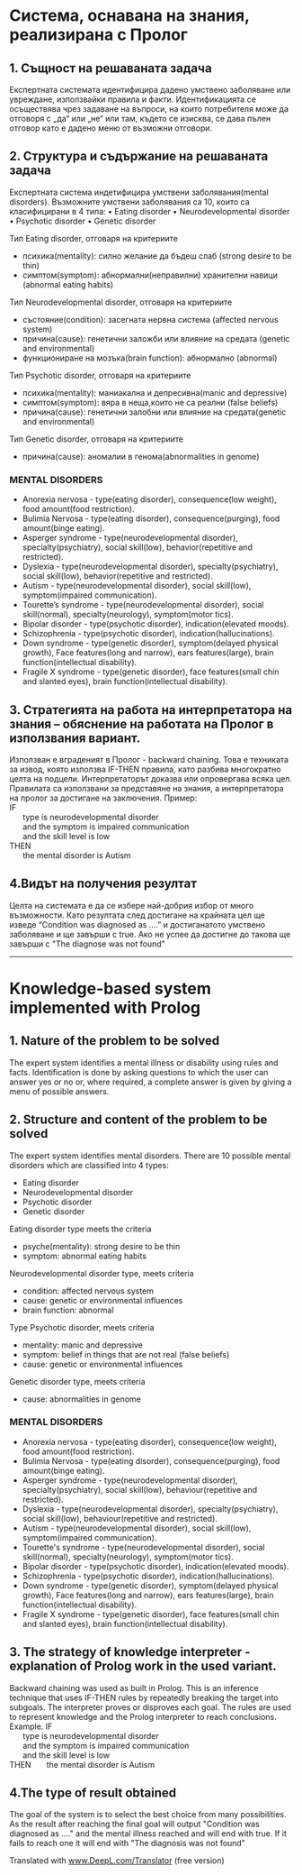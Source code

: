 ﻿# Система, оснавана на знания, реализирана с Пролог

## 1.	Същност на решаваната задача
Експертната системата идентифицира дадено умствено заболяване или увреждане, използвайки правила и факти.
Идентификацията се осъществява чрез задаване на въпроси, на които потребителя може да отговоря с „да“ или „не“  или там, където се изисква, се дава пълен отговор 
като е дадено меню от възможни отговори.

## 2.	Структура и съдържание на решаваната задача
 


Експертната система индетифицира умствени заболявания(mental disorders). Възможните умствени заболявания са 10, които са класифицирани в 4 типа:
•	Eating disorder
•	Neurodevelopmental disorder
•	Psychotic disorder
•	Genetic disorder

Тип Eating disorder, отговаря на критериите
-	психика(mentality): силно желание да бъдеш слаб (strong desire to be thin)
-	симптом(symptom): абнормални(неправилни) хранителни навици (abnormal eating habits)

Тип Neurodevelopmental disorder, отговаря на критериите
-	състояние(condition): засегната нервна система (affected nervous system)
-	причина(cause): генетични заложби или влияние на средата (genetic and environmental)
-	функциониране на мозъка(brain function): абнормално (abnormal)

 Тип Psychotic disorder, отговаря на критериите
-	психика(mentality): маниакална и депресивна(manic and depressive)
-	симптом(symptom): вяра в неща,които не са реални (false beliefs) 
-	причина(cause): генетични залобни или влияние на средата(genetic and environmental)

Тип Genetic disorder, отговаря на критериите
-	причина(cause): аномалии в генома(abnormalities in genome)

### MENTAL DISORDERS
- Anorexia nervosa - type(eating disorder), consequence(low weight), food amount(food restriction).
- Bulimia Nervosa - type(eating disorder), consequence(purging), food amount(binge eating).
- Asperger syndrome - type(neurodevelopmental disorder), specialty(psychiatry), social skill(low), behavior(repetitive and restricted).
- Dyslexia - type(neurodevelopmental disorder),  specialty(psychiatry), social skill(low), behavior(repetitive and restricted).
- Autism - type(neurodevelopmental disorder), social skill(low), symptom(impaired communication).
- Tourette’s syndrome - type(neurodevelopmental disorder), social skill(normal), specialty(neurology), symptom(motor tics).
- Bipolar disorder - type(psychotic disorder), indication(elevated moods).
- Schizophrenia - type(psychotic disorder), indication(hallucinations).
- Down syndrome - type(genetic disorder), symptom(delayed physical growth), Face features(long and narrow), ears features(large), brain function(intellectual disability).
- Fragile X syndrome - type(genetic disorder), face features(small chin and slanted eyes), brain function(intellectual disability).

## 3.	Стратегията на работа на интерпретатора на знания – обяснение на работата на Пролог в използвания вариант.
  Използван е вграденият в Пролог - backward chaining. Това е техниката за извод, която използва IF-THEN правила, като разбива многократно целта на подцели.
Интерпретаторът доказва или опровергава всяка цел.
Правилата са използвани за представяне на знания, а интерпретатора на пролог за достигане на заключения. 
Пример:\
IF\
&nbsp; &nbsp; &nbsp; type is neurodevelopmental disorder\
&nbsp; &nbsp; &nbsp; and the symptom is impaired communication\
&nbsp; &nbsp; &nbsp; and the skill level is low\
THEN\
&nbsp; &nbsp; &nbsp; the mental disorder is Autism

## 4.Видът на получения резултат 
Целта на системата е да се избере най-добрия избор от много възможности.
Като резултата след достигане на крайната цел ще изведе “Condition was diagnosed as ….”
и достиганатото умствено заболяване и ще завърши с true.
Ако не успее да достигне до такова ще завърши с "The diagnose was not found"

------------------------------------------------------------------------------------------------------------------------------------------------------------------


# Knowledge-based system implemented with Prolog

## 1.	Nature of the problem to be solved
The expert system identifies a mental illness or disability using rules and facts.
Identification is done by asking questions to which the user can answer yes or no or, where required, a complete answer is given 
by giving a menu of possible answers.

## 2.	Structure and content of the problem to be solved
 


The expert system identifies mental disorders. There are 10 possible mental disorders which are classified into 4 types:
- Eating disorder
- Neurodevelopmental disorder
- Psychotic disorder
- Genetic disorder

Eating disorder type meets the criteria
- psyche(mentality): strong desire to be thin
- symptom: abnormal eating habits

Neurodevelopmental disorder type, meets criteria
- condition: affected nervous system
- cause: genetic or environmental influences
- brain function: abnormal

 Type Psychotic disorder, meets criteria
- mentality: manic and depressive
- symptom: belief in things that are not real (false beliefs) 
- cause: genetic or environmental influences

Genetic disorder type, meets criteria
- cause: abnormalities in genome

### MENTAL DISORDERS
- Anorexia nervosa - type(eating disorder), consequence(low weight), food amount(food restriction).
- Bulimia Nervosa - type(eating disorder), consequence(purging), food amount(binge eating).
- Asperger syndrome - type(neurodevelopmental disorder), specialty(psychiatry), social skill(low), behaviour(repetitive and restricted).
- Dyslexia - type(neurodevelopmental disorder), specialty(psychiatry), social skill(low), behaviour(repetitive and restricted).
- Autism - type(neurodevelopmental disorder), social skill(low), symptom(impaired communication).
- Tourette's syndrome - type(neurodevelopmental disorder), social skill(normal), specialty(neurology), symptom(motor tics).
- Bipolar disorder - type(psychotic disorder), indication(elevated moods).
- Schizophrenia - type(psychotic disorder), indication(hallucinations).
- Down syndrome - type(genetic disorder), symptom(delayed physical growth), Face features(long and narrow), ears features(large), brain function(intellectual disability).
- Fragile X syndrome - type(genetic disorder), face features(small chin and slanted eyes), brain function(intellectual disability).

## 3.	The strategy of knowledge interpreter - explanation of Prolog work in the used variant.
  Backward chaining was used as built in Prolog. This is an inference technique that uses IF-THEN rules by repeatedly breaking the target into subgoals.
The interpreter proves or disproves each goal.
The rules are used to represent knowledge and the Prolog interpreter to reach conclusions. 
Example.
IF\
&nbsp; &nbsp; &nbsp; type is neurodevelopmental disorder\
&nbsp; &nbsp; &nbsp; and the symptom is impaired communication\
&nbsp; &nbsp; &nbsp; and the skill level is low\
THEN
&nbsp; &nbsp; &nbsp; the mental disorder is Autism

## 4.The type of result obtained 
The goal of the system is to select the best choice from many possibilities.
As the result after reaching the final goal will output "Condition was diagnosed as ...."
and the mental illness reached and will end with true.
If it fails to reach one it will end with "The diagnosis was not found"

Translated with www.DeepL.com/Translator (free version)
